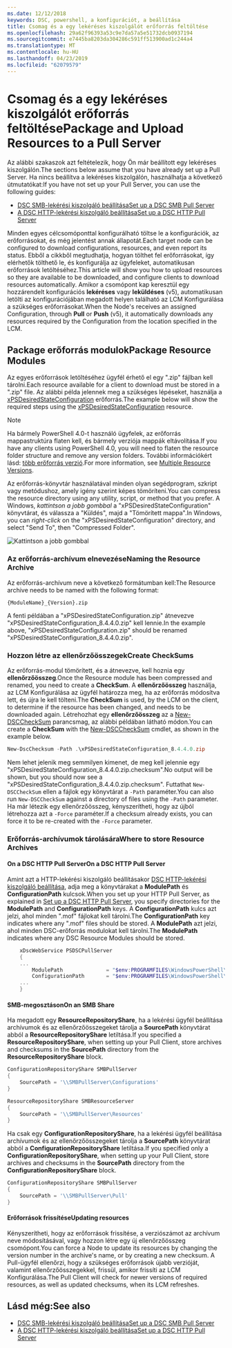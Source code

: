```yaml
---
ms.date: 12/12/2018
keywords: DSC, powershell, a konfigurációt, a beállítása
title: Csomag és a egy lekéréses kiszolgálót erőforrás feltöltése
ms.openlocfilehash: 29a62f96393a53c9e7da57a5e51732dcb0937194
ms.sourcegitcommit: e7445ba8203da304286c591ff513900ad1c244a4
ms.translationtype: MT
ms.contentlocale: hu-HU
ms.lasthandoff: 04/23/2019
ms.locfileid: "62079579"
---
```

# <a name="package-and-upload-resources-to-a-pull-server"></a><span data-ttu-id="36673-103">Csomag és a egy lekéréses kiszolgálót erőforrás feltöltése</span><span class="sxs-lookup"><span data-stu-id="36673-103">Package and Upload Resources to a Pull Server</span></span>

<span data-ttu-id="36673-104">Az alábbi szakaszok azt feltételezik, hogy Ön már beállított egy lekéréses kiszolgálón.</span><span class="sxs-lookup"><span data-stu-id="36673-104">The sections below assume that you have already set up a Pull Server.</span></span> <span data-ttu-id="36673-105">Ha nincs beállítva a lekéréses kiszolgálón, használhatja a következő útmutatókat:</span><span class="sxs-lookup"><span data-stu-id="36673-105">If you have not set up your Pull Server, you can use the following guides:</span></span>

- [<span data-ttu-id="36673-106">DSC SMB-lekérési kiszolgáló beállítása</span><span class="sxs-lookup"><span data-stu-id="36673-106">Set up a DSC SMB Pull Server</span></span>](pullServerSmb.md)
- [<span data-ttu-id="36673-107">A DSC HTTP-lekérési kiszolgáló beállítása</span><span class="sxs-lookup"><span data-stu-id="36673-107">Set up a DSC HTTP Pull Server</span></span>](pullServer.md)

<span data-ttu-id="36673-108">Minden egyes célcsomóponttal konfigurálható töltse le a konfigurációk, az erőforrásokat, és még jelentést annak állapotát.</span><span class="sxs-lookup"><span data-stu-id="36673-108">Each target node can be configured to download configurations, resources, and even report its status.</span></span> <span data-ttu-id="36673-109">Ebből a cikkből megtudhatja, hogyan tölthet fel erőforrásokat, így elérhetők tölthető le, és konfigurálja az ügyfeleket, automatikusan erőforrások letöltéséhez.</span><span class="sxs-lookup"><span data-stu-id="36673-109">This article will show you how to upload resources so they are available to be downloaded, and configure clients to download resources automatically.</span></span> <span data-ttu-id="36673-110">Amikor a csomópont kap keresztül egy hozzárendelt konfigurációs **lekéréses** vagy **leküldéses** (v5), automatikusan letölti az konfigurációjában megadott helyen található az LCM Konfigurálása a szükséges erőforrásokat.</span><span class="sxs-lookup"><span data-stu-id="36673-110">When the Node's receives an assigned Configuration, through **Pull** or **Push** (v5), it automatically downloads any resources required by the Configuration from the location specified in the LCM.</span></span>

## <a name="package-resource-modules"></a><span data-ttu-id="36673-111">Package erőforrás modulok</span><span class="sxs-lookup"><span data-stu-id="36673-111">Package Resource Modules</span></span>

<span data-ttu-id="36673-112">Az egyes erőforrások letöltéséhez ügyfél érhető el egy ".zip" fájlban kell tárolni.</span><span class="sxs-lookup"><span data-stu-id="36673-112">Each resource available for a client to download must be stored in a ".zip" file.</span></span> <span data-ttu-id="36673-113">Az alábbi példa jelennek meg a szükséges lépéseket, használja a [xPSDesiredStateConfiguration](https://www.powershellgallery.com/packages/xPSDesiredStateConfiguration/8.4.0.0) erőforrás.</span><span class="sxs-lookup"><span data-stu-id="36673-113">The example below will show the required steps using the [xPSDesiredStateConfiguration](https://www.powershellgallery.com/packages/xPSDesiredStateConfiguration/8.4.0.0) resource.</span></span>

> [!NOTE]
> <span data-ttu-id="36673-114">Ha bármely PowerShell 4.0-t használó ügyfelek, az erőforrás mappastruktúra flaten kell, és bármely verziója mappák eltávolítása.</span><span class="sxs-lookup"><span data-stu-id="36673-114">If you have any clients using PowerShell 4.0, you will need to flaten the resource folder structure and remove any version folders.</span></span> <span data-ttu-id="36673-115">További információkért lásd: [több erőforrás verzió](../configurations/import-dscresource.md#multiple-resource-versions).</span><span class="sxs-lookup"><span data-stu-id="36673-115">For more information, see [Multiple Resource Versions](../configurations/import-dscresource.md#multiple-resource-versions).</span></span>

<span data-ttu-id="36673-116">Az erőforrás-könyvtár használatával minden olyan segédprogram, szkript vagy metódushoz, amely igény szerint képes tömöríteni.</span><span class="sxs-lookup"><span data-stu-id="36673-116">You can compress the resource directory using any utility, script, or method that you prefer.</span></span> <span data-ttu-id="36673-117">A Windows, *kattintson a jobb gombbal* a "xPSDesiredStateConfiguration" könyvtárat, és válassza a "Küldés", majd a "Tömörített mappa".</span><span class="sxs-lookup"><span data-stu-id="36673-117">In Windows, you can *right-click* on the "xPSDesiredStateConfiguration" directory, and select "Send To", then "Compressed Folder".</span></span>

![Kattintson a jobb gombbal](../media/right-click.gif)

### <a name="naming-the-resource-archive"></a><span data-ttu-id="36673-119">Az erőforrás-archívum elnevezése</span><span class="sxs-lookup"><span data-stu-id="36673-119">Naming the Resource Archive</span></span>

<span data-ttu-id="36673-120">Az erőforrás-archívum neve a következő formátumban kell:</span><span class="sxs-lookup"><span data-stu-id="36673-120">The Resource archive needs to be named with the following format:</span></span>

```
{ModuleName}_{Version}.zip
```

<span data-ttu-id="36673-121">A fenti példában a "xPSDesiredStateConfiguration.zip" átnevezve "xPSDesiredStateConfiguration_8.4.4.0.zip" kell lennie.</span><span class="sxs-lookup"><span data-stu-id="36673-121">In the example above, "xPSDesiredStateConfiguration.zip" should be renamed "xPSDesiredStateConfiguration_8.4.4.0.zip".</span></span>

### <a name="create-checksums"></a><span data-ttu-id="36673-122">Hozzon létre az ellenőrzőösszegek</span><span class="sxs-lookup"><span data-stu-id="36673-122">Create CheckSums</span></span>

<span data-ttu-id="36673-123">Az erőforrás-modul tömörített, és a átnevezve, kell hoznia egy **ellenőrzőösszeg**.</span><span class="sxs-lookup"><span data-stu-id="36673-123">Once the Resource module has been compressed and renamed, you need to create a **CheckSum**.</span></span>  <span data-ttu-id="36673-124">A **ellenőrzőösszeg** használja, az LCM Konfigurálása az ügyfél határozza meg, ha az erőforrás módosítva lett, és újra le kell tölteni.</span><span class="sxs-lookup"><span data-stu-id="36673-124">The **CheckSum** is used, by the LCM on the client, to determine if the resource has been changed, and needs to be downloaded again.</span></span> <span data-ttu-id="36673-125">Létrehozhat egy **ellenőrzőösszeg** az a [New-DSCCheckSum](/powershell/module/PSDesiredStateConfiguration/New-DSCCheckSum) parancsmag, az alábbi példában látható módon.</span><span class="sxs-lookup"><span data-stu-id="36673-125">You can create a **CheckSum** with the [New-DSCCheckSum](/powershell/module/PSDesiredStateConfiguration/New-DSCCheckSum) cmdlet, as shown in the example below.</span></span>

```powershell
New-DscChecksum -Path .\xPSDesiredStateConfiguration_8.4.4.0.zip
```

<span data-ttu-id="36673-126">Nem lehet jelenik meg semmilyen kimenet, de meg kell jelennie egy "xPSDesiredStateConfiguration_8.4.4.0.zip.checksum".</span><span class="sxs-lookup"><span data-stu-id="36673-126">No output will be shown, but you should now see a "xPSDesiredStateConfiguration_8.4.4.0.zip.checksum".</span></span> <span data-ttu-id="36673-127">Futtathat `New-DSCCheckSum` ellen a fájlok egy könyvtárat a `-Path` paraméter.</span><span class="sxs-lookup"><span data-stu-id="36673-127">You can also run `New-DSCCheckSum` against a directory of files using the `-Path` parameter.</span></span> <span data-ttu-id="36673-128">Ha már létezik egy ellenőrzőösszeg, kényszerítheti, hogy az újból létrehozza azt a `-Force` paraméter.</span><span class="sxs-lookup"><span data-stu-id="36673-128">If a checksum already exists, you can force it to be re-created with the `-Force` parameter.</span></span>

### <a name="where-to-store-resource-archives"></a><span data-ttu-id="36673-129">Erőforrás-archívumok tárolására</span><span class="sxs-lookup"><span data-stu-id="36673-129">Where to store Resource Archives</span></span>

#### <a name="on-a-dsc-http-pull-server"></a><span data-ttu-id="36673-130">On a DSC HTTP Pull Server</span><span class="sxs-lookup"><span data-stu-id="36673-130">On a DSC HTTP Pull Server</span></span>

<span data-ttu-id="36673-131">Amint azt a HTTP-lekérési kiszolgáló beállításakor [DSC HTTP-lekérési kiszolgáló beállítása](pullServer.md), adja meg a könyvtárakat a **ModulePath** és **ConfigurationPath** kulcsok.</span><span class="sxs-lookup"><span data-stu-id="36673-131">When you set up your HTTP Pull Server, as explained in [Set up a DSC HTTP Pull Server](pullServer.md), you specify directories for the **ModulePath** and **ConfigurationPath** keys.</span></span> <span data-ttu-id="36673-132">A **ConfigurationPath** kulcs azt jelzi, ahol minden ".mof" fájlokat kell tárolni.</span><span class="sxs-lookup"><span data-stu-id="36673-132">The **ConfigurationPath** key indicates where any ".mof" files should be stored.</span></span> <span data-ttu-id="36673-133">A **ModulePath** azt jelzi, ahol minden DSC-erőforrás modulokat kell tárolni.</span><span class="sxs-lookup"><span data-stu-id="36673-133">The **ModulePath** indicates where any DSC Resource Modules should be stored.</span></span>

```powershell
    xDscWebService PSDSCPullServer
    {
    ...
        ModulePath              = "$env:PROGRAMFILES\WindowsPowerShell\DscService\Modules"
        ConfigurationPath       = "$env:PROGRAMFILES\WindowsPowerShell\DscService\Configuration"
    ...
    }

```

#### <a name="on-an-smb-share"></a><span data-ttu-id="36673-134">SMB-megosztáson</span><span class="sxs-lookup"><span data-stu-id="36673-134">On an SMB Share</span></span>

<span data-ttu-id="36673-135">Ha megadott egy **ResourceRepositoryShare**, ha a lekérési ügyfél beállítása archívumok és az ellenőrzőösszegeket tárolja a **SourcePath** könyvtárat abból a **ResourceRepositoryShare** letiltása.</span><span class="sxs-lookup"><span data-stu-id="36673-135">If you specified a **ResourceRepositoryShare**, when setting up your Pull Client, store archives and checksums in the **SourcePath** directory from the **ResourceRepositoryShare** block.</span></span>

```powershell
ConfigurationRepositoryShare SMBPullServer
{
    SourcePath = '\\SMBPullServer\Configurations'
}

ResourceRepositoryShare SMBResourceServer
{
    SourcePath = '\\SMBPullServer\Resources'
}
```

<span data-ttu-id="36673-136">Ha csak egy **ConfigurationRepositoryShare**, ha a lekérési ügyfél beállítása archívumok és az ellenőrzőösszegeket tárolja a **SourcePath** könyvtárat abból a  **ConfigurationRepositoryShare** letiltása.</span><span class="sxs-lookup"><span data-stu-id="36673-136">If you specified only a **ConfigurationRepositoryShare**, when setting up your Pull Client, store archives and checksums in the **SourcePath** directory from the **ConfigurationRepositoryShare** block.</span></span>

```powershell
ConfigurationRepositoryShare SMBPullServer
{
    SourcePath = '\\SMBPullServer\Pull'
}
```

#### <a name="updating-resources"></a><span data-ttu-id="36673-137">Erőforrások frissítése</span><span class="sxs-lookup"><span data-stu-id="36673-137">Updating resources</span></span>

<span data-ttu-id="36673-138">Kényszerítheti, hogy az erőforrások frissítése, a verziószámot az archívum neve módosításával, vagy hozzon létre egy új ellenőrzőösszeg csomópont.</span><span class="sxs-lookup"><span data-stu-id="36673-138">You can force a Node to update its resources by changing the version number in the archive's name, or by creating a new checksum.</span></span> <span data-ttu-id="36673-139">A Pull-ügyfél ellenőrzi, hogy a szükséges erőforrások újabb verzióját, valamint ellenőrzőösszegekkel, frissül, amikor frissíti az LCM Konfigurálása.</span><span class="sxs-lookup"><span data-stu-id="36673-139">The Pull Client will check for newer versions of required resources, as well as updated checksums, when its LCM refreshes.</span></span>

## <a name="see-also"></a><span data-ttu-id="36673-140">Lásd még:</span><span class="sxs-lookup"><span data-stu-id="36673-140">See also</span></span>

- [<span data-ttu-id="36673-141">DSC SMB-lekérési kiszolgáló beállítása</span><span class="sxs-lookup"><span data-stu-id="36673-141">Set up a DSC SMB Pull Server</span></span>](pullServerSmb.md)
- [<span data-ttu-id="36673-142">A DSC HTTP-lekérési kiszolgáló beállítása</span><span class="sxs-lookup"><span data-stu-id="36673-142">Set up a DSC HTTP Pull Server</span></span>](pullServer.md)
